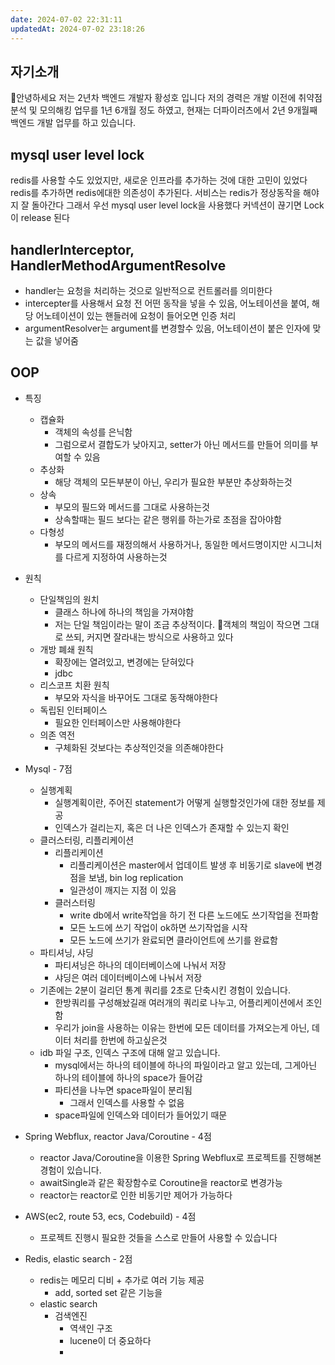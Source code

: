 ```yaml
---
date: 2024-07-02 22:31:11
updatedAt: 2024-07-02 23:18:26
---
```


## 자기소개
안녕하세요 저는 2년차 백엔드 개발자 황성호 입니다
저의 경력은 개발 이전에 취약점 분석 및 모의해킹 업무를 1년 6개월 정도 하였고, 현재는 더파이러츠에서 2년 9개월째 백엔드 개발 업무를 하고 있습니다.

## mysql user level lock
redis를 사용할 수도 있었지만, 새로운 인프라를 추가하는 것에 대한 고민이 있었다
redis를 추가하면 redis에대한 의존성이 추가된다. 서비스는 redis가 정상동작을 해야지 잘 돌아간다
그래서 우선 mysql user level lock을 사용했다
커넥션이 끊기면 Lock이 release 된다


## handlerInterceptor, HandlerMethodArgumentResolve
- handler는 요청을 처리하는 것으로 일반적으로 컨트롤러를 의미한다
- intercepter를 사용해서 요청 전 어떤 동작을 넣을 수 있음, 어노테이션을 붙여, 해당 어노테이션이 있는 핸들러에 요청이 들어오면 인증 처리
- argumentResolver는 argument를 변경할수 있음, 어노테이션이 붙은 인자에 맞는 값을 넣어줌

## OOP
- 특징
	- 캡슐화
		- 객체의 속성를 은닉함
		- 그럼으로서 결합도가 낮아지고, setter가 아닌 메서드를 만들어 의미를 부여할 수 있음
	- 추상화
		- 해당 객체의 모든부분이 아닌, 우리가 필요한 부분만 추상화하는것
	- 상속
		- 부모의 필드와 메서드를 그대로 사용하는것
		- 상속할때는 필드 보다는 같은 행위를 하는가로 초점을 잡아야함
	- 다형성
		- 부모의 메서드를 재정의해서 사용하거나, 동일한 메서드명이지만 시그니처를 다르게 지정하여 사용하는것
- 원칙
	- 단일책임의 원치
		- 클래스 하나에 하나의 책임을 가져야함
		- 저는 단일 책임이라는 말이 조금 추상적이다. 객체의 책임이 작으면 그대로 쓰되, 커지면 잘라내는 방식으로 사용하고 있다
	- 개방 폐쇄 원칙
		- 확장에는 열려있고, 변경에는 닫혀있다
		- jdbc
	- 리스코프 치환 원칙
		- 부모와 자식을 바꾸어도 그대로 동작해야한다
	- 독립된 인터페이스 
		- 필요한 인터페이스만 사용해야한다
	- 의존 역전
		- 구체화된 것보다는 추상적인것을 의존해야한다

- Mysql - 7점
	- 실행계획
		- 실행계획이란, 주어진 statement가 어떻게 실행할것인가에 대한 정보를 제공
		- 인덱스가 걸리는지, 혹은 더 나은 인덱스가 존재할 수 있는지 확인
	- 클러스터링, 리플리케이션
		- 리플리케이션
			- 리플리케이션은 master에서 업데이트 발생 후 비동기로 slave에 변경점을 보냄, bin log replication
			- 일관성이 깨지는 지점 이 있음
		- 클러스터링
			- write db에서 write작업을 하기 전 다른 노드에도 쓰기작업을 전파함
			- 모든 노드에 쓰기 작업이 ok하면 쓰기작업을 시작
			- 모든 노드에 쓰기가 완료되면 클라이언트에 쓰기를 완료함
	- 파티셔닝, 샤딩
		- 파티셔닝은 하나의 데이터베이스에 나눠서 저장
		- 샤딩은 여러 데이터베이스에 나눠서 저장
    - 기존에는 2분이 걸리던 통계 쿼리를 2초로 단축시킨 경험이 있습니다.
	    - 한방쿼리를 구성해놨길래 여러개의 쿼리로 나누고, 어플리케이션에서 조인함
	    - 우리가 join을 사용하는 이유는 한번에 모든 데이터를 가져오는게 아닌, 데이터 처리를 한번에 하고싶은것
    - idb 파일 구조, 인덱스 구조에 대해 알고 있습니다.
	    - mysql에서는 하나의 테이블에 하나의 파일이라고 알고 있는데, 그게아닌 하나의 테이블에 하나의 space가 들어감
	    - 파티션을 나누면 space파일이 분리됨
		    - 그래서 인덱스를 사용할 수 없음
		- space파일에 인덱스와 데이터가 들어있기 때문

- Spring Webflux, reactor Java/Coroutine - 4점
    - reactor Java/Coroutine을 이용한 Spring Webflux로 프로젝트를 진행해본 경험이 있습니다.
    - awaitSingle과 같은 확장함수로 Coroutine을 reactor로 변경가능
    - reactor는 reactor로 인한 비동기만 제어가 가능하다

- AWS(ec2, route 53, ecs, Codebuild) - 4점
    - 프로젝트 진행시 필요한 것들을 스스로 만들어 사용할 수 있습니다

- Redis, elastic search - 2점
    - redis는 메모리 디비 + 추가로 여러 기능 제공
	    - add, sorted set 같은 기능을
	- elastic search
		- 검색엔진
			- 역색인 구조
			- lucene이 더 중요하다
			- 

